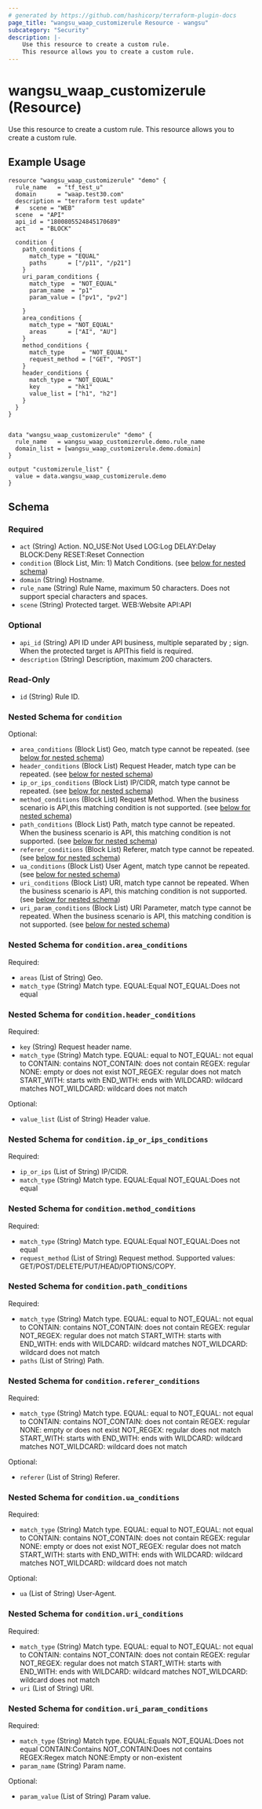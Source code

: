 ```yaml
---
# generated by https://github.com/hashicorp/terraform-plugin-docs
page_title: "wangsu_waap_customizerule Resource - wangsu"
subcategory: "Security"
description: |-
    Use this resource to create a custom rule.
    This resource allows you to create a custom rule.
---
```


# wangsu_waap_customizerule (Resource)

Use this resource to create a custom rule.
This resource allows you to create a custom rule.

## Example Usage

```hcl
resource "wangsu_waap_customizerule" "demo" {
  rule_name   = "tf_test_u"
  domain      = "waap.test30.com"
  description = "terraform test update"
  #   scene = "WEB"
  scene  = "API"
  api_id = "1800805524845170689"
  act    = "BLOCK"

  condition {
    path_conditions {
      match_type = "EQUAL"
      paths      = ["/p11", "/p21"]
    }
    uri_param_conditions {
      match_type  = "NOT_EQUAL"
      param_name  = "p1"
      param_value = ["pv1", "pv2"]

    }
    area_conditions {
      match_type = "NOT_EQUAL"
      areas      = ["AI", "AU"]
    }
    method_conditions {
      match_type     = "NOT_EQUAL"
      request_method = ["GET", "POST"]
    }
    header_conditions {
      match_type = "NOT_EQUAL"
      key        = "hk1"
      value_list = ["h1", "h2"]
    }
  }
}


data "wangsu_waap_customizerule" "demo" {
  rule_name   = wangsu_waap_customizerule.demo.rule_name
  domain_list = [wangsu_waap_customizerule.demo.domain]
}

output "customizerule_list" {
  value = data.wangsu_waap_customizerule.demo
}
```


<!-- schema generated by tfplugindocs -->
## Schema

### Required

- `act` (String) Action.
NO_USE:Not Used
LOG:Log
DELAY:Delay
BLOCK:Deny
RESET:Reset Connection
- `condition` (Block List, Min: 1) Match Conditions. (see [below for nested schema](#nestedblock--condition))
- `domain` (String) Hostname.
- `rule_name` (String) Rule Name, maximum 50 characters.
Does not support special characters and spaces.
- `scene` (String) Protected target.
WEB:Website
API:API

### Optional

- `api_id` (String) API ID under API business, multiple separated by ; sign.
When the protected target is APIThis field is required.
- `description` (String) Description, maximum 200 characters.

### Read-Only

- `id` (String) Rule ID.

<a id="nestedblock--condition"></a>
### Nested Schema for `condition`

Optional:

- `area_conditions` (Block List) Geo, match type cannot be repeated. (see [below for nested schema](#nestedblock--condition--area_conditions))
- `header_conditions` (Block List) Request Header, match type can be repeated. (see [below for nested schema](#nestedblock--condition--header_conditions))
- `ip_or_ips_conditions` (Block List) IP/CIDR, match type cannot be repeated. (see [below for nested schema](#nestedblock--condition--ip_or_ips_conditions))
- `method_conditions` (Block List) Request Method.
When the business scenario is API,this matching condition is not supported. (see [below for nested schema](#nestedblock--condition--method_conditions))
- `path_conditions` (Block List) Path, match type cannot be repeated.
When the business scenario is API, this matching condition is not supported. (see [below for nested schema](#nestedblock--condition--path_conditions))
- `referer_conditions` (Block List) Referer, match type cannot be repeated. (see [below for nested schema](#nestedblock--condition--referer_conditions))
- `ua_conditions` (Block List) User Agent, match type cannot be repeated. (see [below for nested schema](#nestedblock--condition--ua_conditions))
- `uri_conditions` (Block List) URI, match type cannot be repeated.
When the business scenario is API, this matching condition is not supported. (see [below for nested schema](#nestedblock--condition--uri_conditions))
- `uri_param_conditions` (Block List) URI Parameter, match type cannot be repeated.
When the business scenario is API, this matching condition is not supported. (see [below for nested schema](#nestedblock--condition--uri_param_conditions))

<a id="nestedblock--condition--area_conditions"></a>
### Nested Schema for `condition.area_conditions`

Required:

- `areas` (List of String) Geo.
- `match_type` (String) Match type.
EQUAL:Equal
NOT_EQUAL:Does not equal


<a id="nestedblock--condition--header_conditions"></a>
### Nested Schema for `condition.header_conditions`

Required:

- `key` (String) Request header name.
- `match_type` (String) Match type.
EQUAL: equal to
NOT_EQUAL: not equal to
CONTAIN: contains
NOT_CONTAIN: does not contain
REGEX: regular
NONE: empty or does not exist
NOT_REGEX: regular does not match
START_WITH: starts with
END_WITH: ends with
WILDCARD: wildcard matches
NOT_WILDCARD: wildcard does not match

Optional:

- `value_list` (List of String) Header value.


<a id="nestedblock--condition--ip_or_ips_conditions"></a>
### Nested Schema for `condition.ip_or_ips_conditions`

Required:

- `ip_or_ips` (List of String) IP/CIDR.
- `match_type` (String) Match type.
EQUAL:Equal
NOT_EQUAL:Does not equal


<a id="nestedblock--condition--method_conditions"></a>
### Nested Schema for `condition.method_conditions`

Required:

- `match_type` (String) Match type.
EQUAL:Equal
NOT_EQUAL:Does not equal
- `request_method` (List of String) Request method.
Supported values: GET/POST/DELETE/PUT/HEAD/OPTIONS/COPY.


<a id="nestedblock--condition--path_conditions"></a>
### Nested Schema for `condition.path_conditions`

Required:

- `match_type` (String) Match type.
EQUAL: equal to
NOT_EQUAL: not equal to
CONTAIN: contains
NOT_CONTAIN: does not contain
REGEX: regular
NOT_REGEX: regular does not match
START_WITH: starts with
END_WITH: ends with
WILDCARD: wildcard matches
NOT_WILDCARD: wildcard does not match
- `paths` (List of String) Path.


<a id="nestedblock--condition--referer_conditions"></a>
### Nested Schema for `condition.referer_conditions`

Required:

- `match_type` (String) Match type.
EQUAL: equal to
NOT_EQUAL: not equal to
CONTAIN: contains
NOT_CONTAIN: does not contain
REGEX: regular
NONE: empty or does not exist
NOT_REGEX: regular does not match
START_WITH: starts with
END_WITH: ends with
WILDCARD: wildcard matches
NOT_WILDCARD: wildcard does not match

Optional:

- `referer` (List of String) Referer.


<a id="nestedblock--condition--ua_conditions"></a>
### Nested Schema for `condition.ua_conditions`

Required:

- `match_type` (String) Match type.
EQUAL: equal to
NOT_EQUAL: not equal to
CONTAIN: contains
NOT_CONTAIN: does not contain
REGEX: regular
NONE: empty or does not exist
NOT_REGEX: regular does not match
START_WITH: starts with
END_WITH: ends with
WILDCARD: wildcard matches
NOT_WILDCARD: wildcard does not match

Optional:

- `ua` (List of String) User-Agent.


<a id="nestedblock--condition--uri_conditions"></a>
### Nested Schema for `condition.uri_conditions`

Required:

- `match_type` (String) Match type.
EQUAL: equal to
NOT_EQUAL: not equal to
CONTAIN: contains
NOT_CONTAIN: does not contain
REGEX: regular
NOT_REGEX: regular does not match
START_WITH: starts with
END_WITH: ends with
WILDCARD: wildcard matches
NOT_WILDCARD: wildcard does not match
- `uri` (List of String) URI.


<a id="nestedblock--condition--uri_param_conditions"></a>
### Nested Schema for `condition.uri_param_conditions`

Required:

- `match_type` (String) Match type.
EQUAL:Equals
NOT_EQUAL:Does not equal
CONTAIN:Contains
NOT_CONTAIN:Does not contains
REGEX:Regex match
NONE:Empty or non-existent
- `param_name` (String) Param name.

Optional:

- `param_value` (List of String) Param value.
